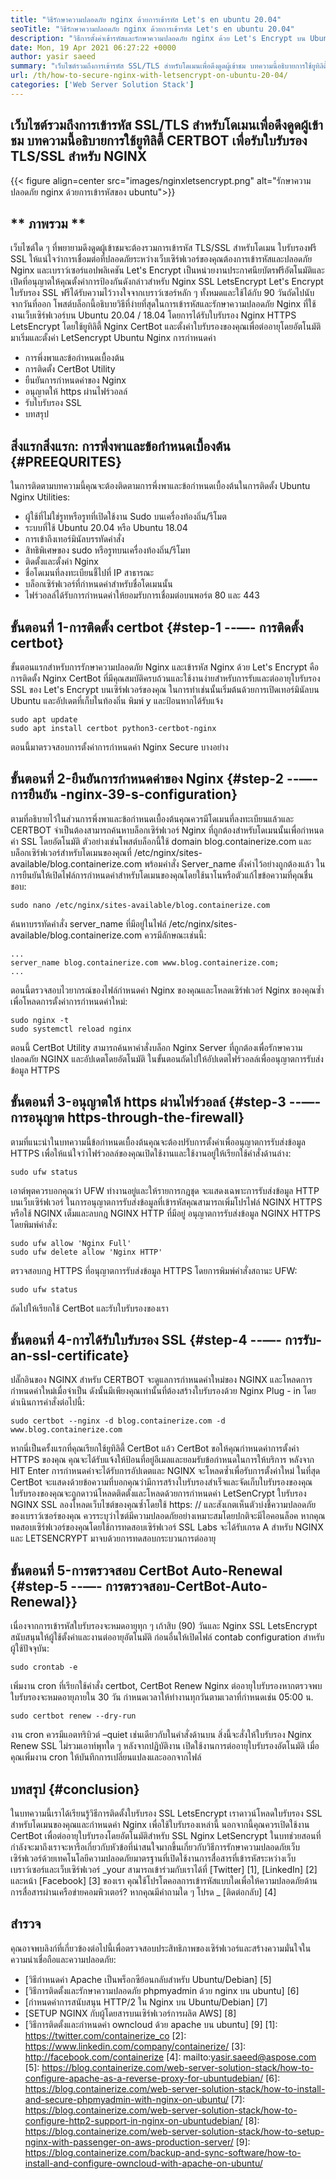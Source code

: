 ```yaml
---
title: "วิธีรักษาความปลอดภัย nginx ด้วยการเข้ารหัส Let's en ubuntu 20.04" 
seoTitle: "วิธีรักษาความปลอดภัย nginx ด้วยการเข้ารหัส Let's en ubuntu 20.04" 
description: "วิธีการตั้งค่าเข้ารหัสและรักษาความปลอดภัย nginx ด้วย Let's Encrypt บน Ubuntu ลองเข้ารหัสไคลเอนต์เพื่อสร้างใบรับรองเพื่อกำหนดค่า NGINX โดยอัตโนมัติ" 
date: Mon, 19 Apr 2021 06:27:22 +0000
author: yasir saeed
summary: "เว็บไซต์รวมถึงการเข้ารหัส SSL/TLS สำหรับโดเมนเพื่อดึงดูดผู้เข้าชม บทความนี้อธิบายการใช้ยูทิลิตี้ CERTBOT เพื่อรับใบรับรอง TLS/SSL สำหรับ NGINX" 
url: /th/how-to-secure-nginx-with-letsencrypt-on-ubuntu-20-04/
categories: ['Web Server Solution Stack']
---
```


## เว็บไซต์รวมถึงการเข้ารหัส SSL/TLS สำหรับโดเมนเพื่อดึงดูดผู้เข้าชม บทความนี้อธิบายการใช้ยูทิลิตี้ CERTBOT เพื่อรับใบรับรอง TLS/SSL สำหรับ NGINX

{{< figure align=center src="images/nginxletsencrypt.png" alt="รักษาความปลอดภัย nginx ด้วยการเข้ารหัสของ ubuntu">}}


## ** ภาพรวม **
เว็บไซต์ใด ๆ ที่พยายามดึงดูดผู้เข้าชมจะต้องรวมการเข้ารหัส TLS/SSL สำหรับโดเมน ใบรับรองฟรี SSL ให้แน่ใจว่าการเชื่อมต่อที่ปลอดภัยระหว่างเว็บเซิร์ฟเวอร์ของคุณต้องการเข้ารหัสและปลอดภัย Nginx และเบราว์เซอร์แอปพลิเคชัน Let's Encrypt เป็นหน่วยงานประกาศนียบัตรฟรีอัตโนมัติและเปิดที่อนุญาตให้คุณตั้งค่าการป้องกันดังกล่าวสำหรับ Nginx SSL LetsEncrypt Let's Encrypt ใบรับรอง SSL ฟรีได้รับความไว้วางใจจากเบราว์เซอร์หลัก ๆ ทั้งหมดและใช้ได้กับ 90 วันถัดไปนับจากวันที่ออก
โพสต์บล็อกนี้อธิบายวิธีที่ง่ายที่สุดในการเข้ารหัสและรักษาความปลอดภัย Nginx ที่ใช้งานเว็บเซิร์ฟเวอร์บน Ubuntu 20.04 / 18.04 โดยการได้รับใบรับรอง Nginx HTTPS LetsEncrypt โดยใช้ยูทิลิตี้ Nginx CertBot และตั้งค่าใบรับรองของคุณเพื่อต่ออายุโดยอัตโนมัติ มาเริ่มและตั้งค่า LetSencrypt Ubuntu Nginx การกำหนดค่า
  * การพึ่งพาและข้อกำหนดเบื้องต้น
  * การติดตั้ง CertBot Utility
  * ยืนยันการกำหนดค่าของ Nginx
  * อนุญาตให้ https ผ่านไฟร์วอลล์
  * รับใบรับรอง SSL
  * บทสรุป

## สิ่งแรกสิ่งแรก: การพึ่งพาและข้อกำหนดเบื้องต้น {#PREEQURITES}
ในการติดตามบทความนี้คุณจะต้องติดตามการพึ่งพาและข้อกำหนดเบื้องต้นในการติดตั้ง Ubuntu Nginx Utilities:
  * ผู้ใช้ที่ไม่ใช่รูทหรือรูทที่เปิดใช้งาน Sudo บนเครื่องท้องถิ่น/รีโมต
  * ระบบที่ใช้ Ubuntu 20.04 หรือ Ubuntu 18.04
  * การเข้าถึงเทอร์มินัลบรรทัดคำสั่ง
  * สิทธิพิเศษของ sudo หรือรูทบนเครื่องท้องถิ่น/รีโมท
  * ติดตั้งและตั้งค่า Nginx
  * ชื่อโดเมนที่ลงทะเบียนชี้ไปที่ IP สาธารณะ
  * บล็อกเซิร์ฟเวอร์ที่กำหนดค่าสำหรับชื่อโดเมนนั้น
  * ไฟร์วอลล์ได้รับการกำหนดค่าให้ยอมรับการเชื่อมต่อบนพอร์ต 80 และ 443

## ขั้นตอนที่ 1-การติดตั้ง certbot {#step-1 --—- การติดตั้ง certbot}
ขั้นตอนแรกสำหรับการรักษาความปลอดภัย Nginx และเข้ารหัส Nginx ด้วย Let's Encrypt คือการติดตั้ง Nginx CertBot ที่มีคุณสมบัติครบถ้วนและใช้งานง่ายสำหรับการรับและต่ออายุใบรับรอง SSL ของ Let's Encrypt บนเซิร์ฟเวอร์ของคุณ ในการทำเช่นนั้นเริ่มต้นด้วยการเปิดเทอร์มินัลบน Ubuntu และอัปเดตที่เก็บในท้องถิ่น พิมพ์ y และป้อนหากได้รับแจ้ง
```
sudo apt update
sudo apt install certbot python3-certbot-nginx

```
ตอนนี้มาตรวจสอบการตั้งค่าการกำหนดค่า Nginx Secure บางอย่าง

## ขั้นตอนที่ 2-ยืนยันการกำหนดค่าของ Nginx {#step-2 --—- การยืนยัน -nginx-39-s-configuration}
ตามที่อธิบายไว้ในส่วนการพึ่งพาและข้อกำหนดเบื้องต้นคุณควรมีโดเมนที่ลงทะเบียนแล้วและ CERTBOT จำเป็นต้องสามารถค้นหาบล็อกเซิร์ฟเวอร์ Nginx ที่ถูกต้องสำหรับโดเมนนั้นเพื่อกำหนดค่า SSL โดยอัตโนมัติ ตัวอย่างเช่นโพสต์บล็อกนี้ใช้ domain blog.containerize.com และบล็อกเซิร์ฟเวอร์สำหรับโดเมนของคุณที่ /etc/nginx/sites-available/blog.containerize.com พร้อมคำสั่ง Server_name ตั้งค่าไว้อย่างถูกต้องแล้ว
ในการยืนยันให้เปิดไฟล์การกำหนดค่าสำหรับโดเมนของคุณโดยใช้นาโนหรือตัวแก้ไขข้อความที่คุณชื่นชอบ:
```
sudo nano /etc/nginx/sites-available/blog.containerize.com

```
ค้นหาบรรทัดคำสั่ง server_name ที่มีอยู่ในไฟล์ /etc/nginx/sites-available/blog.containerize.com ควรมีลักษณะเช่นนี้:
```
...
server_name blog.containerize.com www.blog.containerize.com;
...
```
ตอนนี้ตรวจสอบไวยากรณ์ของไฟล์กำหนดค่า Nginx ของคุณและโหลดเซิร์ฟเวอร์ Nginx ของคุณซ้ำเพื่อโหลดการตั้งค่าการกำหนดค่าใหม่:
```
sudo nginx -t
sudo systemctl reload nginx

```
ตอนนี้ CertBot Utility สามารถค้นหาคำสั่งบล็อก Nginx Server ที่ถูกต้องเพื่อรักษาความปลอดภัย NGINX และอัปเดตโดยอัตโนมัติ ในขั้นตอนถัดไปให้อัปเดตไฟร์วอลล์เพื่ออนุญาตการรับส่งข้อมูล HTTPS

## ขั้นตอนที่ 3-อนุญาตให้ https ผ่านไฟร์วอลล์ {#step-3 --—- การอนุญาต https-through-the-firewall}
ตามที่แนะนำในบทความนี้ข้อกำหนดเบื้องต้นคุณจะต้องปรับการตั้งค่าเพื่ออนุญาตการรับส่งข้อมูล HTTPS เพื่อให้แน่ใจว่าไฟร์วอลล์ของคุณเปิดใช้งานและใช้งานอยู่ให้เรียกใช้คำสั่งด้านล่าง:
```
sudo ufw status

```
เอาต์พุตควรบอกคุณว่า UFW ทำงานอยู่และให้รายการกฎชุด จะแสดงเฉพาะการรับส่งข้อมูล HTTP บนเว็บเซิร์ฟเวอร์ ในการอนุญาตการรับส่งข้อมูลที่เข้ารหัสคุณสามารถเพิ่มโปรไฟล์ NGINX HTTPS หรือใช้ NGINX เต็มและลบกฎ NGINX HTTP ที่มีอยู่ อนุญาตการรับส่งข้อมูล NGINX HTTPS โดยพิมพ์คำสั่ง:
```
sudo ufw allow 'Nginx Full'
sudo ufw delete allow 'Nginx HTTP'

```
ตรวจสอบกฎ HTTPS ที่อนุญาตการรับส่งข้อมูล HTTPS โดยการพิมพ์คำสั่งสถานะ UFW:
```
sudo ufw status

```
ถัดไปให้เรียกใช้ CertBot และรับใบรับรองของเรา

## ขั้นตอนที่ 4-การได้รับใบรับรอง SSL {#step-4 --—- การรับ-an-ssl-certificate}
ปลั๊กอินของ NGINX สำหรับ CERTBOT จะดูแลการกำหนดค่าใหม่ของ NGINX และโหลดการกำหนดค่าใหม่เมื่อจำเป็น ดังนั้นมีเพียงคุณเท่านั้นที่ต้องสร้างใบรับรองด้วย Nginx Plug - in โดยดำเนินการคำสั่งต่อไปนี้:
```
sudo certbot --nginx -d blog.containerize.com -d www.blog.containerize.com

```
หากนี่เป็นครั้งแรกที่คุณเรียกใช้ยูทิลิตี้ CertBot แล้ว CertBot ขอให้คุณกำหนดค่าการตั้งค่า HTTPS ของคุณ คุณจะได้รับแจ้งให้ป้อนที่อยู่อีเมลและยอมรับข้อกำหนดในการให้บริการ หลังจาก HIT Enter การกำหนดค่าจะได้รับการอัปเดตและ NGINX จะโหลดซ้ำเพื่อรับการตั้งค่าใหม่ ในที่สุด CertBot จะแสดงด้วยข้อความที่บอกคุณว่ามีการสร้างใบรับรองสำเร็จและจัดเก็บใบรับรองของคุณ
ใบรับรองของคุณจะถูกดาวน์โหลดติดตั้งและโหลดด้วยการกำหนดค่า LetSenCrypt ใบรับรอง NGINX SSL ลองโหลดเว็บไซต์ของคุณซ้ำโดยใช้ https: // และสังเกตเห็นตัวบ่งชี้ความปลอดภัยของเบราว์เซอร์ของคุณ ควรระบุว่าไซต์มีความปลอดภัยอย่างเหมาะสมโดยปกติจะมีไอคอนล็อค หากคุณทดสอบเซิร์ฟเวอร์ของคุณโดยใช้การทดสอบเซิร์ฟเวอร์ SSL Labs จะได้รับเกรด A สำหรับ NGINX และ LETSENCRYPT
มาจบด้วยการทดสอบกระบวนการต่ออายุ

## ขั้นตอนที่ 5-การตรวจสอบ CertBot Auto-Renewal {#step-5 --—- การตรวจสอบ-CertBot-Auto-Renewal}}
เนื่องจากการเข้ารหัสใบรับรองจะหมดอายุทุก ๆ เก้าสิบ (90) วันและ Nginx SSL LetsEncrypt สนับสนุนให้ผู้ใช้ตั้งค่าและงานต่ออายุอัตโนมัติ ก่อนอื่นให้เปิดไฟล์ contab configuration สำหรับผู้ใช้ปัจจุบัน:
```
sudo crontab -e
```
เพิ่มงาน cron ที่เรียกใช้คำสั่ง certbot, CertBot Renew Nginx ต่ออายุใบรับรองหากตรวจพบใบรับรองจะหมดอายุภายใน 30 วัน กำหนดเวลาให้ทำงานทุกวันตามเวลาที่กำหนดเช่น 05:00 น.
```
sudo certbot renew --dry-run

```
งาน cron ควรมีแอตทริบิวต์ –quiet เช่นเดียวกับในคำสั่งด้านบน สิ่งนี้จะสั่งให้ใบรับรอง Nginx Renew SSL ไม่รวมเอาท์พุทใด ๆ หลังจากปฏิบัติงาน เปิดใช้งานการต่ออายุใบรับรองอัตโนมัติ เมื่อคุณเพิ่มงาน cron ให้บันทึกการเปลี่ยนแปลงและออกจากไฟล์

## บทสรุป {#conclusion}
ในบทความนี้เราได้เรียนรู้วิธีการติดตั้งใบรับรอง SSL LetsEncrypt เราดาวน์โหลดใบรับรอง SSL สำหรับโดเมนของคุณและกำหนดค่า Nginx เพื่อใช้ใบรับรองเหล่านี้ นอกจากนี้คุณควรเปิดใช้งาน CertBot เพื่อต่ออายุใบรับรองโดยอัตโนมัติสำหรับ SSL Nginx LetSencrypt ในบทช่วยสอนที่กำลังจะมาถึงเราจะหารือเกี่ยวกับหัวข้อที่น่าสนใจมากขึ้นเกี่ยวกับวิธีการรักษาความปลอดภัยเว็บเซิร์ฟเวอร์ด้วยเทคโนโลยีความปลอดภัยมาตรฐานที่เปิดใช้งานการสื่อสารที่เข้ารหัสระหว่างเว็บเบราว์เซอร์และเว็บเซิร์ฟเวอร์
_your สามารถเข้าร่วมกับเราได้ที่ [Twitter] [1], [LinkedIn] [2] และหน้า [Facebook] [3] ของเรา คุณใช้โปรโตคอลการเข้ารหัสแบบใดเพื่อให้ความปลอดภัยด้านการสื่อสารผ่านเครือข่ายคอมพิวเตอร์? หากคุณมีคำถามใด ๆ โปรด _ [ติดต่อกลับ] [4]

## สำรวจ
คุณอาจพบลิงก์ที่เกี่ยวข้องต่อไปนี้เพื่อตรวจสอบประสิทธิภาพของเซิร์ฟเวอร์และสร้างความมั่นใจในความน่าเชื่อถือและความปลอดภัย:
  * [วิธีกำหนดค่า Apache เป็นพร็อกซีย้อนกลับสำหรับ Ubuntu/Debian] [5]
  * [วิธีการติดตั้งและรักษาความปลอดภัย phpmyadmin ด้วย nginx บน ubuntu] [6]
  * [กำหนดค่าการสนับสนุน HTTP/2 ใน Nginx บน Ubuntu/Debian] [7]
  * [SETUP NGINX กับผู้โดยสารบนเซิร์ฟเวอร์การผลิต AWS] [8]
  * [วิธีการติดตั้งและกำหนดค่า owncloud ด้วย apache บน ubuntu] [9]
[1]: https://twitter.com/containerize_co
[2]: https://www.linkedin.com/company/containerize/
[3]: http://facebook.com/containerize
[4]: mailto:yasir.saeed@aspose.com
[5]: https://blog.containerize.com/web-server-solution-stack/how-to-configure-apache-as-a-reverse-proxy-for-ubuntudebian/
[6]: https://blog.containerize.com/web-server-solution-stack/how-to-install-and-secure-phpmyadmin-with-nginx-on-ubuntu/
[7]: https://blog.containerize.com/web-server-solution-stack/how-to-configure-http2-support-in-nginx-on-ubuntudebian/
[8]: https://blog.containerize.com/web-server-solution-stack/how-to-setup-nginx-with-passenger-on-aws-production-server/
[9]: https://blog.containerize.com/backup-and-sync-software/how-to-install-and-configure-owncloud-with-apache-on-ubuntu/
